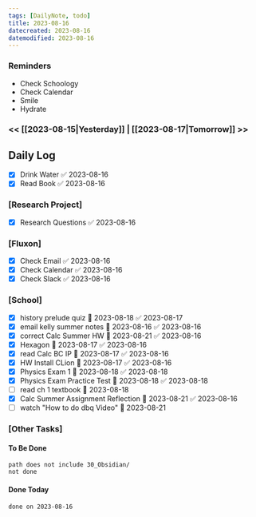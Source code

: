 ```yaml
---
tags: [DailyNote, todo]
title: 2023-08-16
datecreated: 2023-08-16
datemodified: 2023-08-16
---
```


### Reminders
- Check Schoology
- Check Calendar
- Smile
- Hydrate

### << [[2023-08-15|Yesterday]] | [[2023-08-17|Tomorrow]] >>

## Daily Log

- [x] Drink Water ✅ 2023-08-16
- [x] Read Book ✅ 2023-08-16

### [Research Project]

 - [x] Research Questions ✅ 2023-08-16

### [Fluxon]


- [x] Check Email ✅ 2023-08-16
- [x] Check Calendar ✅ 2023-08-16
- [x] Check Slack ✅ 2023-08-16

### [School]

- [x] history prelude quiz 📅 2023-08-18 ✅ 2023-08-17
- [x] email kelly summer notes 📅 2023-08-16 ✅ 2023-08-16
- [x] correct Calc Summer HW 📅 2023-08-21 ✅ 2023-08-16
- [x] Hexagon 📅 2023-08-17 ✅ 2023-08-16
- [x] read Calc BC IP 📅 2023-08-17 ✅ 2023-08-16
- [x] HW Install CLion 📅 2023-08-17 ✅ 2023-08-16
- [x] Physics Exam 1 📅 2023-08-18 ✅ 2023-08-18
- [x] Physics Exam Practice Test 📅 2023-08-18 ✅ 2023-08-18
- [ ] read ch 1 textbook 📅 2023-08-18 
- [x] Calc Summer Assignment Reflection 📅 2023-08-21 ✅ 2023-08-16
- [ ] watch "How to do dbq Video" 📅 2023-08-21 

### [Other Tasks]

#### To Be Done

```tasks
path does not include 30_Obsidian/
not done
```

#### Done Today

```tasks
done on 2023-08-16
```